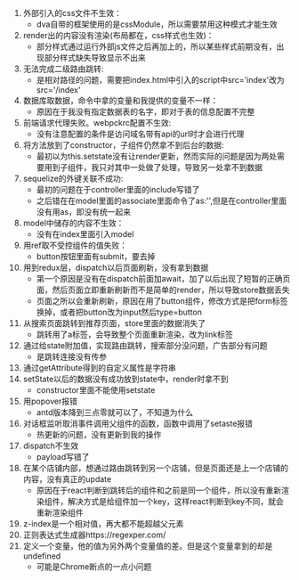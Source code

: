 1. 外部引入的css文件不生效：
    - dva自带的框架使用的是cssModule，所以需要禁用这种模式才能生效
2. render出的内容没有渲染(布局都在，css样式也生效)：
    - 部分样式通过运行外部js文件之后再加上的，所以某些样式前期没有，出现部分样式缺失导致显示不出来
3. 无法完成二级路由跳转:
    - 是相对路径的问题，需要把index.html中引入的script中src='index'改为src='/index'
4. 数据库取数据，命令中拿的变量和我提供的变量不一样：
    - 原因在于我没有指定数据表的名字，即对于表的信息配置不完整
5. 前端请求代理失败。webpckrc配置不生效:
    - 没有注意配置的条件是访问域名带有api的url时才会进行代理
6. 将方法放到了constructor，子组件仍然拿不到后台的数据:
    - 最初以为this.setstate没有让render更新，然而实际的问题是因为两处需要用到子组件，我只对其中一处做了处理，导致另一处拿不到数据
7. sequelize的外键关联不成功:
    - 最初的问题在于controller里面的include写错了
    - 之后错在在model里面的associate里面命令了as:'',但是在controller里面没有用as，即没有统一起来
8. model中储存的内容不生效：
    - 没有在index里面引入model
9. 用ref取不受控组件的值失败：
    - button按钮里面有submit，要去掉
10. 用到redux层，dispatch以后页面刷新，没有拿到数据
    - 第一个原因是没有在dispatch前面加await，加了以后出现了短暂的正确页面，然后页面立即重新刷新而不是简单的render，所以导致store数据丢失
    - 页面之所以会重新刷新，原因在用了button组件，修改方式是把form标签换掉，或者把button改为input然后type=button
11. 从搜索页面跳转到推荐页面，store里面的数据消失了
    - 跳转用了a标签，会导致整个页面重新渲染，改为link标签
12. 通过给state附加值，实现路由跳转，搜索部分没问题，广告部分有问题
    - 是跳转连接没有传参
13. 通过getAttribute得到的自定义属性是字符串
14. setState以后的数据没有成功放到state中，render时拿不到
    - constructor里面不能使用setstate
15. 用popover报错
    - antd版本降到三点零就可以了，不知道为什么
16. 对话框监听取消事件调用父组件的函数，函数中调用了setaste报错
    - 热更新的问题，没有更新到我的操作
17. dispatch不生效
    - payload写错了
18. 在某个店铺内部，想通过路由跳转到另一个店铺，但是页面还是上一个店铺的内容，没有真正的update  
    - 原因在于react判断到跳转后的组件和之前是同一个组件，所以没有重新渲染组件，解决方式是给组件加一个key，这样react判断到key不同，就会重新渲染组件
19. z-index是一个相对值，再大都不能超越父元素
20. 正则表达式生成器https://regexper.com/
21. 定义一个变量，他的值为另外两个变量值的差。但是这个变量拿到的却是undefined
    - 可能是Chrome断点的一点小问题